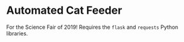 # Automated Cat Feeder
For the Science Fair of 2019! Requires the `flask` and `requests` Python libraries.
